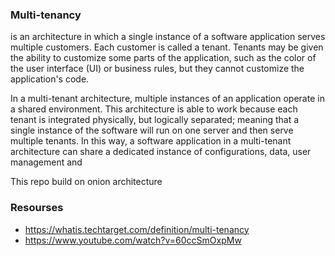 
### Multi-tenancy
is an architecture in which a single instance of a software application serves multiple customers. Each customer is called a tenant. Tenants may be given the ability to customize some parts of the application, such as the color of the user interface (UI) or business rules, but they cannot customize the application's code.

In a multi-tenant architecture, multiple instances of an application operate in a shared environment. This architecture is able to work because each tenant is integrated physically, but logically separated; meaning that a single instance of the software will run on one server and then serve multiple tenants. In this way, a software application in a multi-tenant architecture can share a dedicated instance of configurations, data, user management and

This repo build on onion architecture

### Resourses 
- https://whatis.techtarget.com/definition/multi-tenancy
- https://www.youtube.com/watch?v=60ccSmOxpMw
